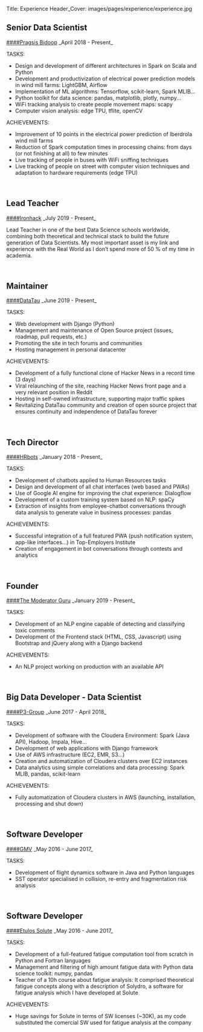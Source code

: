 Title: Experience
Header_Cover: images/pages/experience/experience.jpg

## Senior Data Scientist
<a href="https://pragsis.com/" target="_blank">
####Pragsis Bidoop</a>
_April 2018 - Present_  

TASKS:

- Design and development of different architectures in Spark on Scala and Python
- Development and productivization of electrical power prediction models in wind mill farms: LightGBM, Airflow
- Implementation of ML algorithms: Tensorflow, scikit-learn, Spark MLIB...
- Python toolkit for data science: pandas, matplotlib, plotly, numpy...
- WiFi tracking analysis to create people movement maps: scapy
- Computer vision analysis: edge TPU, tflite, openCV

ACHIEVEMENTS:

- Improvement of 10 points in the electrical power prediction of Iberdrola wind mill farms
- Reduction of Spark computation times in processing chains: from days (or not finishing at all) to few minutes
- Live tracking of people in buses with WiFi sniffing techniques
- Live tracking of people on street with computer vision techniques and adaptation to hardware requirements (edge TPU)
    
&nbsp;
## Lead Teacher
<a href="https://www.ironhack.com/en/courses/data-analytics-bootcamp" target="_blank">
####Ironhack</a>
_July 2019 - Present_  

Lead Teacher in one of the best Data Science schools worldwide, combining both theoretical and 
technical stack to build the future generation of Data Scientists. My most important asset is my link and
experience with the Real World as I don’t spend more of 50 % of my time in academia.

&nbsp;
## Maintainer
<a href="https://datatau.net/" target="_blank">
####DataTau</a>
_June 2019 - Present_  

TASKS:

- Web development with Django (Python)
- Management and maintenance of Open Source project (issues, roadmap, pull requests, etc.)
- Promoting the site in tech forums and communities
- Hosting management in personal datacenter

ACHIEVEMENTS:

- Development of a fully functional clone of Hacker News in a record time (3 days)
- Viral relaunching of the site, reaching Hacker News front page and a very relevant position in Reddit
- Hosting in self-owned infrastructure, supporting major traffic spikes
- Revitalizing DataTau community and creation of open source project that ensures continuity and independence of DataTau forever

&nbsp;
## Tech Director
<a href="https://hr-bots.com/" target="_blank">
####HRbots</a>
_January 2018 - Present_
	
TASKS:

- Development of chatbots applied to Human Resources tasks
- Design and development of all chat interfaces (web based and PWAs)
- Use of Google AI engine for improving the chat experience: Dialogflow
- Development of a custom training system based on NLP: spaCy
- Extraction of insights from employee-chatbot conversations through data analysis to generate value in business processes: pandas

ACHIEVEMENTS:

- Successful integration of a full featured PWA (push notification system, app-like interfaces...) in Top-Employers Institute
- Creation of engagement in bot conversations through contests and analytics

&nbsp; 
## Founder
<a href="https://moderator-guru.com/" target="_blank">
####The Moderator Guru</a>
_January 2019 - Present_  

TASKS:

- Development of an NLP engine capable of detecting and classifying toxic comments
- Development of the Frontend stack (HTML, CSS, Javascript) using Bootstrap and jQuery along with a Django backend

ACHIEVEMENTS:

- An NLP project working on production with an available API

&nbsp;
## Big Data Developer - Data Scientist
<a href="https://www.p3-group.com/en/" target="_blank">
####P3-Group</a>
_June 2017 - April 2018_

TASKS:

- Development of software with the Cloudera Environment: Spark (Java API), Hadoop, Impala, Hive...
- Development of web applications with Django framework
- Use of AWS infrastructure (EC2, EMR, S3...)
- Creation and automatization of Cloudera clusters over EC2 instances
- Data analytics using simple correlations and data processing: Spark MLIB, pandas, scikit-learn

ACHIEVEMENTS:

- Fully automatization of Cloudera clusters in AWS (launching, installation, processing and shut down)

&nbsp;
## Software Developer
<a href="https://www.gmv.com/en/" target="_blank">
####GMV</a>
_May 2016 - June 2017_


TASKS:
 
- Development of flight dynamics software in Java and Python languages 
- SST operator specialised in collision, re-entry and fragmentation risk analysis

&nbsp;
## Software Developer
<a href="https://solute.es/" target="_blank">
####Etulos Solute</a>
_May 2016 - June 2017_

TASKS:

- Development of a full-featured fatigue computation tool from scratch in Python and Fortran
languages
- Management and filtering of high amount fatigue data with Python data science toolkit: numpy, pandas
- Teacher of a 10h course about fatigue analysis: It comprised theoretical fatigue concepts along with a description of Solydro, a software for fatigue analysis which I have developed at Solute

ACHIEVEMENTS:

- Huge savings for Solute in terms of SW licenses (~30K), as my code substituted the comercial SW used for fatigue analysis at the company
